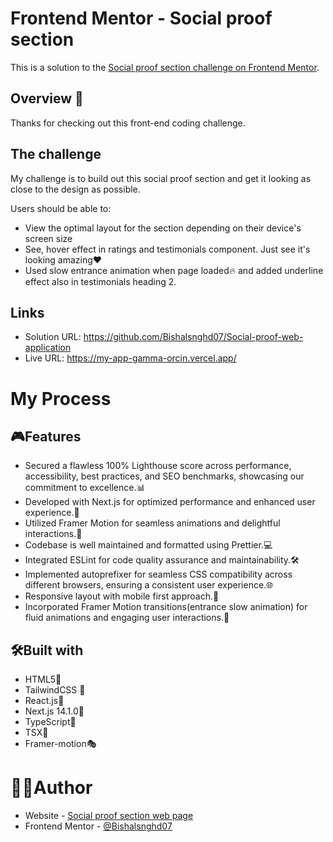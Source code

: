 # Frontend Mentor - Social proof section

This is a solution to the [Social proof section challenge on Frontend Mentor](https://www.frontendmentor.io/challenges/social-proof-section-6e0qTv_bA).


## Overview 👋

Thanks for checking out this front-end coding challenge.

## The challenge

My challenge is to build out this social proof section and get it looking as close to the design as possible.


Users should be able to:
- View the optimal layout for the section depending on their device's screen size
- See, hover effect in ratings and testimonials component. Just see it's looking amazing❤️
- Used slow entrance animation when page loaded🔥 and added underline effect also in testimonials heading 2.

## Links
- Solution URL: https://github.com/Bishalsnghd07/Social-proof-web-application
- Live URL: https://my-app-gamma-orcin.vercel.app/

# My Process

## 🎮Features

- Secured a flawless 100% Lighthouse score across performance, accessibility, best practices, and SEO benchmarks, showcasing our commitment to excellence.📊
- Developed with Next.js for optimized performance and enhanced user experience.🚀
- Utilized Framer Motion for seamless animations and delightful interactions.💫
- Codebase is well maintained and formatted using Prettier.💻
- Integrated ESLint for code quality assurance and maintainability.🛠️
- Implemented autoprefixer for seamless CSS compatibility across different browsers, ensuring a consistent user experience.🌐
- Responsive layout with mobile first approach.📲
- Incorporated Framer Motion transitions(entrance slow animation) for fluid animations and engaging user interactions.🌠

## 🛠️Built with

- HTML5📃
- TailwindCSS 🎨
- React.js👾
- Next.js 14.1.0🔺
- TypeScript🤖
- TSX📜
- Framer-motion🎭

# 👨‍💻Author

- Website - [Social proof section web page](https://my-app-gamma-orcin.vercel.app/)
- Frontend Mentor - [@Bishalsnghd07](https://my-app-gamma-orcin.vercel.app/)
